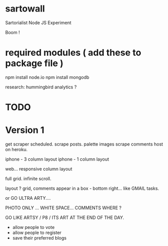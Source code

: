 sartowall
=========

Sartorialist Node JS Experiment


Boom !


required modules ( add these to package file )
=========

npm install node.io
npm install mongodb



research:
hummingbird analytics ? 



TODO
========
Version 1
========

get scraper scheduled.
scrape posts.
palette images
scrape comments
host on heroku.

iphone - 3 column layout
iphone - 1 column layout

web... responsive column layout

full grid.
infinite scroll.

layout ? 
grid, comments appear in a box - bottom right... like GMAIL tasks.

or GO ULTRA ARTY....

PHOTO ONLY ... WHITE SPACE... COMMENTS WHERE ?

GO LIKE ARTSY / P8 / ITS ART AT THE END OF THE DAY.

- allow people to vote
- allow people to register
- save their preferred blogs
